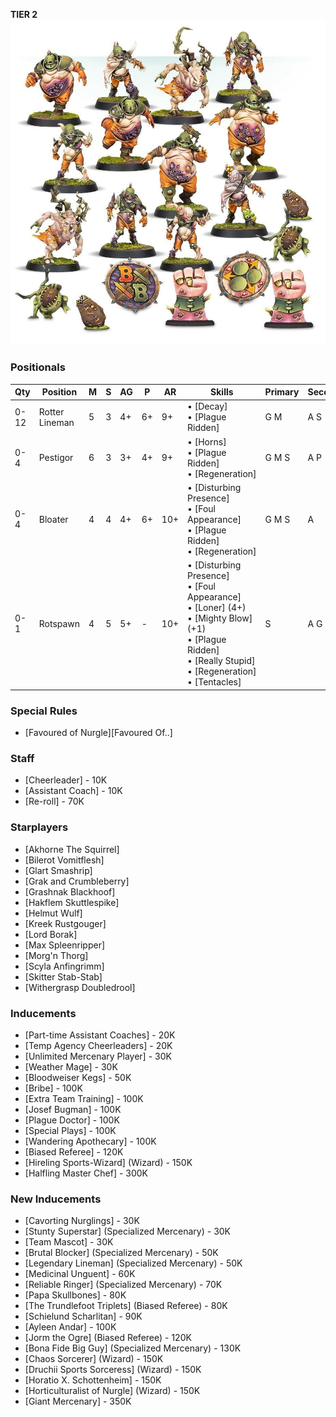 ﻿**TIER 2**
![](../media/teams/BBNurglesRottersTeam01.jpg)

### Positionals

| Qty  | Position       | M | S | AG | P  | AR  | Skills                                                                                                                                                                          | Primary | Secondary | Cost |
| ---- | -------------- | - | - | -- | -- | --- | ------------------------------------------------------------------------------------------------------------------------------------------------------------------------------- | ------- | --------- | ---- |
| 0-12 | Rotter Lineman | 5 | 3 | 4+ | 6+ | 9+  | • [Decay]<br /> • [Plague Ridden]                                                                                                                                                   | G M     | A S       | 35K  |
| 0-4  | Pestigor       | 6 | 3 | 3+ | 4+ | 9+  | • [Horns]<br /> • [Plague Ridden]<br /> • [Regeneration]                                                                                                                              | G M S   | A P       | 75K  |
| 0-4  | Bloater        | 4 | 4 | 4+ | 6+ | 10+ | • [Disturbing Presence]<br /> • [Foul Appearance] <br /> • [Plague Ridden]<br /> • [Regeneration]                                                                                       | G M S  | A         | 115K |
| 0-1  | Rotspawn       | 4 | 5 | 5+ | -  | 10+ | • [Disturbing Presence]<br /> • [Foul Appearance] <br /> • [Loner] (4+) <br /> • [Mighty Blow] (+1) <br /> • [Plague Ridden]<br /> • [Really Stupid] <br /> • [Regeneration] <br /> • [Tentacles] | S       | A G M     | 140K |

### Special Rules

* [Favoured of Nurgle][Favoured Of..]

### Staff

* [Cheerleader] - 10K
* [Assistant Coach] - 10K
* [Re-roll] - 70K

### Starplayers

* [Akhorne The Squirrel]
* [Bilerot Vomitflesh]
* [Glart Smashrip]
* [Grak and Crumbleberry]
* [Grashnak Blackhoof]
* [Hakflem Skuttlespike]
* [Helmut Wulf]
* [Kreek Rustgouger]
* [Lord Borak]
* [Max Spleenripper]
* [Morg'n Thorg]
* [Scyla Anfingrimm]
* [Skitter Stab-Stab]
* [Withergrasp Doubledrool]

### Inducements

* [Part-time Assistant Coaches] - 20K
* [Temp Agency Cheerleaders] - 20K
* [Unlimited Mercenary Player] - 30K
* [Weather Mage] - 30K
* [Bloodweiser Kegs] - 50K
* [Bribe] - 100K
* [Extra Team Training] - 100K
* [Josef Bugman] - 100K
* [Plague Doctor] - 100K
* [Special Plays] - 100K
* [Wandering Apothecary] - 100K
* [Biased Referee] - 120K
* [Hireling Sports-Wizard] (Wizard) - 150K
* [Halfling Master Chef] - 300K

### New Inducements

* [Cavorting Nurglings] - 30K
* [Stunty Superstar] (Specialized Mercenary) - 30K
* [Team Mascot] - 30K
* [Brutal Blocker] (Specialized Mercenary) - 50K
* [Legendary Lineman] (Specialized Mercenary) - 50K
* [Medicinal Unguent] - 60K
* [Reliable Ringer] (Specialized Mercenary) - 70K
* [Papa Skullbones] - 80K
* [The Trundlefoot Triplets] (Biased Referee) - 80K
* [Schielund Scharlitan] - 90K
* [Ayleen Andar] - 100K
* [Jorm the Ogre] (Biased Referee) - 120K
* [Bona Fide Big Guy] (Specialized Mercenary) - 130K
* [Chaos Sorcerer] (Wizard) - 150K
* [Druchii Sports Sorceress] (Wizard) - 150K
* [Horatio X. Schottenheim] - 150K
* [Horticulturalist of Nurgle] (Wizard) - 150K
* [Giant Mercenary] - 350K

